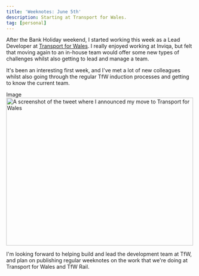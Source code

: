 ```yaml
---
title: 'Weeknotes: June 5th'
description: Starting at Transport for Wales.
tag: [personal]
---
```


After the Bank Holiday weekend, I started working this week as a Lead Developer at [Transport for Wales](https://trc.cymru). I really enjoyed working at Inviqa, but felt that moving again to an in-house team would offer some new types of challenges whilst also getting to lead and manage a team.

It's been an interesting first week, and I've met a lot of new colleagues whilst also going through the regular TfW induction processes and getting to know the current team.

<article class="contextual-region media media--type-image media--view-mode-full">
  <div data-contextual-id="media:media=38:changed=1622837121&amp;langcode=en" data-contextual-token="ejvo6oFu4TEiukN8QBENoOKIcCjEKDN9uqtEq68bvW8"></div>
      
  <div class="field field--name-field-media-image field--type-image field--label-visually_hidden">
    <div class="field__label visually-hidden">Image</div>
              <div class="field__item">  <img src="/sites/default/files/2021-06/Selection_124_0.png" width="500" height="396" alt="A screenshot of the tweet where I announced my move to Transport for Wales" />

</div>
          </div>

  </article>

I'm looking forward to helping build and lead the development team at TfW, and plan on publishing regular weeknotes on the work that we're doing at Transport for Wales and TfW Rail.
